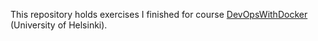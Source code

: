 This repository holds exercises I finished for course [DevOpsWithDocker](https://devopswithdocker.com) (University of Helsinki).
